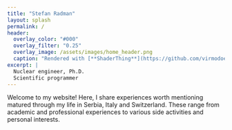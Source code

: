 ```yaml
---
title: "Stefan Radman"
layout: splash
permalink: /
header:
  overlay_color: "#000"
  overlay_filter: "0.25"
  overlay_image: /assets/images/home_header.png
  caption: "Rendered with [**ShaderThing**](https://github.com/virmodoetiae/shaderthing)"
excerpt: |
  Nuclear engineer, Ph.D.
  Scientific programmer
---
```


Welcome to my website! Here, I share experiences worth mentioning matured through my life in Serbia, Italy and Switzerland. These range from academic and professional experiences to various side activities and personal interests.